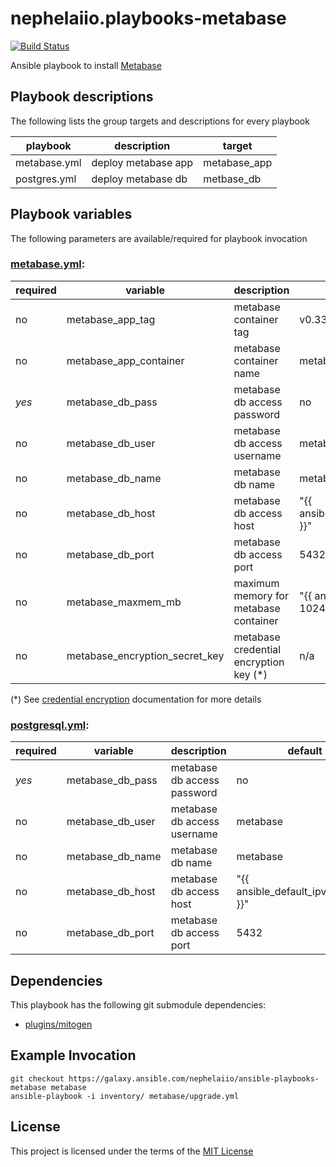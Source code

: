 # nephelaiio.playbooks-metabase

[![Build Status](https://travis-ci.org/nephelaiio/ansible-playbooks-metabase.svg?branch=master)](https://travis-ci.org/nephelaiio/ansible-playbooks-metabase)

Ansible playbook to install [Metabase](https://metabase.com)

## Playbook descriptions

The following lists the group targets and descriptions for every playbook

| playbook     | description         | target       |
| ---          | ---                 | ---          |
| metabase.yml | deploy metabase app | metabase_app |
| postgres.yml | deploy metabase db  | metbase_db   |

## Playbook variables

The following parameters are available/required for playbook invocation

### [metabase.yml](metabase.yml):
| required | variable                       | description                            | default                              |
| ---      | ---                            | ---                                    | ---                                  |
| no       | metabase_app_tag               | metabase container tag                 | v0.33.2                              |
| no       | metabase_app_container         | metabase container name                | metabase                             |
| *yes*    | metabase_db_pass               | metabase db access password            | no                                   |
| no       | metabase_db_user               | metabase db access username            | metabase                             |
| no       | metabase_db_name               | metabase db name                       | metabase                             |
| no       | metabase_db_host               | metabase db access host                | "{{ ansible_default_ipv4.address }}" |
| no       | metabase_db_port               | metabase db access port                | 5432                                 |
| no       | metabase_maxmem_mb             | maximum memory for metabase container  | "{{ ansible_memtotal_mb - 1024 }}M"  |
| no       | metabase_encryption_secret_key | metabase credential encryption key (*) | n/a                                  |

(*) See [credential encryption](https://metabase.com/docs/v0.33.0/operations-guide/encrypting-database-details-at-rest.html) documentation for more details

### [postgresql.yml](postgresql.yml):
| required | variable         | description                 | default                              |
| ---      | ---              | ---                         | ---                                  |
| *yes*    | metabase_db_pass | metabase db access password | no                                   |
| no       | metabase_db_user | metabase db access username | metabase                             |
| no       | metabase_db_name | metabase db name            | metabase                             |
| no       | metabase_db_host | metabase db access host     | "{{ ansible_default_ipv4.address }}" |
| no       | metabase_db_port | metabase db access port     | 5432                                 |

## Dependencies

This playbook has the following git submodule dependencies:

* [plugins/mitogen](https://github.com/dw/mitogen)

## Example Invocation

```
git checkout https://galaxy.ansible.com/nephelaiio/ansible-playbooks-metabase metabase
ansible-playbook -i inventory/ metabase/upgrade.yml
```

## License

This project is licensed under the terms of the [MIT License](/LICENSE)
